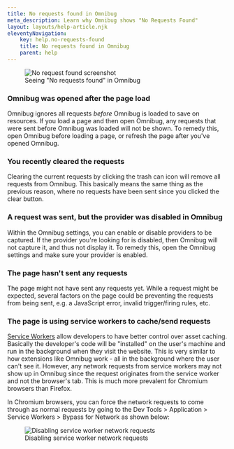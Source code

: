 ```yaml
---
title: No requests found in Omnibug
meta_description: Learn why Omnibug shows "No Requests Found"
layout: layouts/help-article.njk
eleventyNavigation:
    key: help.no-requests-found
    title: No requests found in Omnibug
    parent: help
---
```


<figure class="figure text-center">
    <img src="/assets/images/help/no-requests-found.png" class="mx-auto border" alt="No request found screenshot">
    <figcaption>Seeing "No requests found" in Omnibug</figcaption>
</figure>


### Omnibug was opened after the page load

Omnibug ignores all requests _before_ Omnibug is loaded to save on resources. If you load a page and then open Omnibug,
any requests that were sent before Omnibug was loaded will not be shown. To remedy this, open Omnibug before
loading a page, or refresh the page after you've opened Omnibug.

### You recently cleared the requests

Clearing the current requests by clicking the trash can icon will remove all requests from Omnibug. This basically
means the same thing as the previous reason, where no requests have been sent since you clicked the clear button.

### A request was sent, but the provider was disabled in Omnibug

Within the Omnibug settings, you can enable or disable providers to be captured. If the provider you're looking
for is disabled, then Omnibug will not capture it, and thus not display it. To remedy this, open the Omnibug
settings and make sure your provider is enabled.

### The page hasn't sent any requests

The page might not have sent any requests yet. While a request might be expected, several factors on the page
could be preventing the requests from being sent, e.g. a JavaScript error, invalid trigger/firing rules, etc.

### The page is using service workers to cache/send requests

[Service Workers](https://developer.mozilla.org/en-US/docs/Web/API/Service_Worker_API/Using_Service_Workers) allow 
developers to have better control over asset caching. Basically the developer's code will be "installed" on the user's
machine and run in the background when they visit the website. This is very similar to how extensions like Omnibug work -
all in the background where the user can't see it. However, any network requests from service workers may not show up 
in Omnibug since the request originates from the service worker and not the browser's tab. This is much more prevalent 
for Chromium browsers than Firefox. 

In Chromium browsers, you can force the network requests to come through as normal requests by going to the Dev Tools > 
Application > Service Workers > Bypass for Network as shown below:

<figure class="figure text-center">
    <img src="/assets/images/help/serviceworker.png" class="mx-auto border" alt="Disabling service worker network requests">
    <figcaption>Disabling service worker network requests</figcaption>
</figure>

